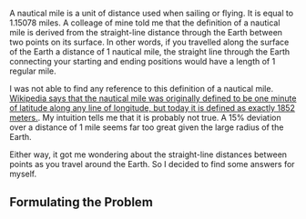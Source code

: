 A nautical mile is a unit of distance used when sailing or flying. It is equal to
1.15078 miles. A colleage of mine told me that the definition of a nautical mile
is derived from the straight-line distance through the Earth between two points
on its surface. In other words, if you travelled along the surface of the Earth
a distance of 1 nautical mile, the straight line through the Earth connecting
your starting and ending positions would have a length of 1 regular mile.

I was not able to find any reference to this definition of a nautical mile.
[Wikipedia says that the nautical mile was originally defined to be one minute of
latitude along any line of longitude, but today it is defined as exactly 1852
meters.](https://en.wikipedia.org/wiki/Nautical_mile). My intuition tells me that
it is probably not true. A 15% deviation over a distance of 1 mile seems
far too great given the large radius of the Earth.

Either way, it got me wondering about the straight-line distances between points
as you travel around the Earth. So I decided to find some answers for myself.

## Formulating the Problem

